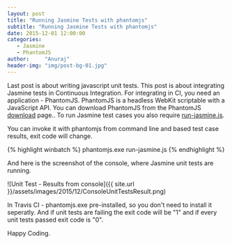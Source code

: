 ```yaml
---
layout: post
title: "Running Jasmine Tests with phantomjs"
subtitle: "Running Jasmine Tests with phantomjs"
date: 2015-12-01 12:00:00
categories: 
   - Jasmine
   - PhantomJS 
author:     "Anuraj"
header-img: "img/post-bg-01.jpg"
---
```

Last post is about writing javascript unit tests. This post is about integrating Jasmine tests in Continuous Integration. For integrating in CI, you need an application - PhantomJS. PhantomJS is a headless WebKit scriptable with a JavaScript API. You can download PhantomJS from the PhantomJS [download](http://phantomjs.org/download.html) page.. To run Jasmine test cases you also require [run-jasmine.js](https://gist.github.com/barahilia/9663804). 

You can invoke it with phantomjs from command line and based test case results, exit code will change.

{% highlight winbatch %}
phantomjs.exe run-jasmine.js <Test Page URL>
{% endhighlight %}

And here is the screenshot of the console, where Jasmine unit tests are running.

![Unit Test - Results from console]({{ site.url }}/assets/images/2015/12/ConsoleUnitTestsResult.png)

In Travis CI - phantomjs.exe pre-installed, so you don't need to install it seperatly. And if unit tests are failing the exit code will be "1" and if every unit tests passed exit code is "0".

Happy Coding.